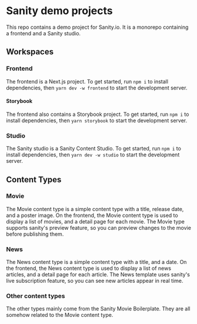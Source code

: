 # Sanity demo projects

This repo contains a demo project for Sanity.io. It is a monorepo containing a frontend and a Sanity studio.

## Workspaces
### Frontend
The frontend is a Next.js project. To get started, run `npm i` to install dependencies, then `yarn dev -w frontend` to start the development server.

#### Storybook
The frontend also contains a Storybook project. To get started, run `npm i` to install dependencies, then `yarn storybook` to start the development server.

### Studio
The Sanity studio is a Sanity Content Studio. To get started, run `npm i` to install dependencies, then `yarn dev -w studio` to start the development server.

## Content Types
### Movie
The Movie content type is a simple content type with a title, release date, and a poster image.
On the frontend, the Movie content type is used to display a list of movies, and a detail page for each movie.
The Movie type supports sanity's preview feature, so you can preview changes to the movie before publishing them.

### News
The News content type is a simple content type with a title, and a date.
On the frontend, the News content type is used to display a list of news articles, and a detail page for each article.
The News template uses sanity's live subscription feature, so you can see new articles appear in real time.

### Other content types
The other types mainly come from the Sanity Movie Boilerplate. They are all somehow related to the Movie content type.
